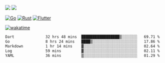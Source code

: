 [![](https://img.shields.io/badge/Windows_11-Pro-292e33?style=flat-square&logo=windows&logoColor=ffffff)](https://www.microsoft.com/en-us/windows/)
[![](https://img.shields.io/badge/macOS-Sonoma-292e33?style=flat-square&logo=apple&logoColor=ffffff)](https://www.apple.com/macbook-pro/) 

[![Go](https://img.shields.io/badge/-Go-DEA584?style=flat&logo=go&logoColor=000000)](https://golang.org/)
[![Rust](https://img.shields.io/badge/-Rust-DEA584?style=flat&logo=rust&logoColor=000000)](https://www.rust-lang.org)
[![Flutter](https://img.shields.io/badge/-Flutter-DEA584?style=flat&logo=flutter&logoColor=000000)](https://flutter.dev/)

[![wakatime](https://wakatime.com/badge/user/9bb0c784-91ca-4b5c-8e9c-b13ece0f7b09.svg)](https://wakatime.com/@9bb0c784-91ca-4b5c-8e9c-b13ece0f7b09)


<!--START_SECTION:waka-->

```txt
Dart              32 hrs 48 mins  █████████████████▒░░░░░░░   69.71 %
Go                8 hrs 24 mins   ████▒░░░░░░░░░░░░░░░░░░░░   17.86 %
Markdown          1 hr 14 mins    ▓░░░░░░░░░░░░░░░░░░░░░░░░   02.64 %
Log               59 mins         ▓░░░░░░░░░░░░░░░░░░░░░░░░   02.11 %
YAML              36 mins         ▒░░░░░░░░░░░░░░░░░░░░░░░░   01.29 %
```

<!--END_SECTION:waka-->
